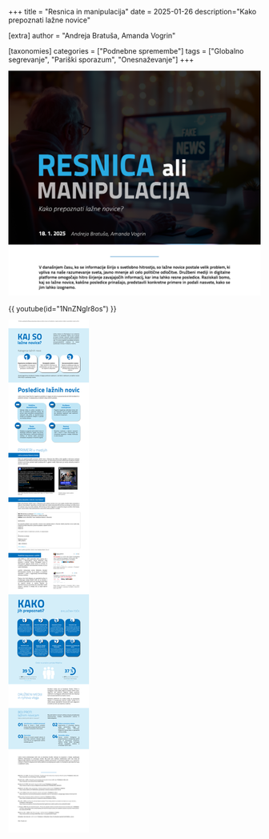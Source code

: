 +++
title = "Resnica in manipulacija"
date = 2025-01-26
description="Kako prepoznati lažne novice"

[extra]
author = "Andreja Bratuša, Amanda Vogrin"

[taxonomies]
categories = ["Podnebne spremembe"]
tags = ["Globalno segrevanje", "Pariški sporazum", "Onesnaževanje"]
+++

![](slika1.svg)

{{ youtube(id="1NnZNgIr8os") }}

![](slika2.svg)